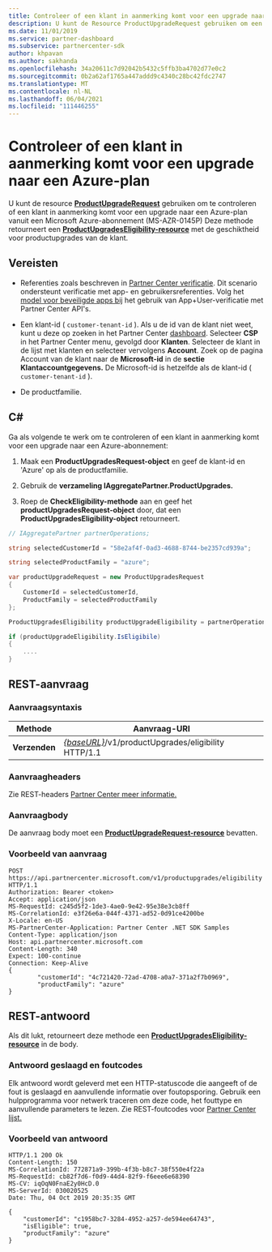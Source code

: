 ```yaml
---
title: Controleer of een klant in aanmerking komt voor een upgrade naar een Azure-plan
description: U kunt de Resource ProductUpgradeRequest gebruiken om een ProductUpgradesEligibility-resource te retourneren om te bepalen of een klant in aanmerking komt voor een upgrade van een Microsoft Azure-abonnement (MS-AZR-0145P) naar een Azure-abonnement.
ms.date: 11/01/2019
ms.service: partner-dashboard
ms.subservice: partnercenter-sdk
author: khpavan
ms.author: sakhanda
ms.openlocfilehash: 34a20611c7d92042b5432c5ffb3ba4702d77e0c2
ms.sourcegitcommit: 0b2a62af1765a447addd9c4340c28bc42fdc2747
ms.translationtype: MT
ms.contentlocale: nl-NL
ms.lasthandoff: 06/04/2021
ms.locfileid: "111446255"
---
```

# <a name="check-a-customers-eligibility-for-upgrading-to-an-azure-plan"></a>Controleer of een klant in aanmerking komt voor een upgrade naar een Azure-plan

U kunt de resource [**ProductUpgradeRequest**](product-upgrade-resources.md#productupgraderequest) gebruiken om te controleren of een klant in aanmerking komt voor een upgrade naar een Azure-plan vanuit een Microsoft Azure-abonnement (MS-AZR-0145P) Deze methode retourneert een [**ProductUpgradesEligibility-resource**](product-upgrade-resources.md#productupgradeseligibility) met de geschiktheid voor productupgrades van de klant.

## <a name="prerequisites"></a>Vereisten

- Referenties zoals beschreven in [Partner Center verificatie](partner-center-authentication.md). Dit scenario ondersteunt verificatie met app- en gebruikersreferenties. Volg het [model voor beveiligde apps bij](enable-secure-app-model.md) het gebruik van App+User-verificatie met Partner Center API's.

- Een klant-id ( `customer-tenant-id` ). Als u de id van de klant niet weet, kunt u deze op zoeken in het Partner Center [dashboard](https://partner.microsoft.com/dashboard). Selecteer **CSP** in het Partner Center menu, gevolgd door **Klanten**. Selecteer de klant in de lijst met klanten en selecteer vervolgens **Account**. Zoek op de pagina Account van de klant naar de **Microsoft-id** in de **sectie Klantaccountgegevens.** De Microsoft-id is hetzelfde als de klant-id ( `customer-tenant-id` ).

- De productfamilie.

## <a name="c"></a>C\#

Ga als volgende te werk om te controleren of een klant in aanmerking komt voor een upgrade naar een Azure-abonnement:

1. Maak een **ProductUpgradesRequest-object** en geef de klant-id en 'Azure' op als de productfamilie.

2. Gebruik de **verzameling IAggregatePartner.ProductUpgrades.**
3. Roep de **CheckEligibility-methode** aan en geef het **productUpgradesRequest-object** door, dat een **ProductUpgradesEligibility-object** retourneert.

```csharp
// IAggregatePartner partnerOperations;

string selectedCustomerId = "58e2af4f-0ad3-4688-8744-be2357cd939a";

string selectedProductFamily = "azure";

var productUpgradeRequest = new ProductUpgradesRequest
{
    CustomerId = selectedCustomerId,
    ProductFamily = selectedProductFamily
};

ProductUpgradesEligibility productUpgradeEligibility = partnerOperations.ProductUpgrades.CheckEligibility(productUpgradeRequest);

if (productUpgradeEligibility.IsEligibile)
{
    ....
}

```

## <a name="rest-request"></a>REST-aanvraag

### <a name="request-syntax"></a>Aanvraagsyntaxis

| Methode   | Aanvraag-URI                                                                                   |
|----------|-----------------------------------------------------------------------------------------------|
| **Verzenden** | [*{baseURL}*](partner-center-rest-urls.md)/v1/productUpgrades/eligibility HTTP/1.1 |

### <a name="request-headers"></a>Aanvraagheaders

Zie REST-headers [Partner Center meer informatie.](headers.md)

### <a name="request-body"></a>Aanvraagbody

De aanvraag body moet een [**ProductUpgradeRequest-resource**](product-upgrade-resources.md#productupgraderequest) bevatten.

### <a name="request-example"></a>Voorbeeld van aanvraag

```http
POST https://api.partnercenter.microsoft.com/v1/productupgrades/eligibility HTTP/1.1
Authorization: Bearer <token>
Accept: application/json
MS-RequestId: c245d5f2-1de3-4ae0-9e42-95e38e3cb8ff
MS-CorrelationId: e3f26e6a-044f-4371-ad52-0d91ce4200be
X-Locale: en-US
MS-PartnerCenter-Application: Partner Center .NET SDK Samples
Content-Type: application/json
Host: api.partnercenter.microsoft.com
Content-Length: 340
Expect: 100-continue
Connection: Keep-Alive
{
        "customerId": "4c721420-72ad-4708-a0a7-371a2f7b0969",
        "productFamily": "azure"
}
```

## <a name="rest-response"></a>REST-antwoord

Als dit lukt, retourneert deze methode een [**ProductUpgradesEligibility-resource**](product-upgrade-resources.md#productupgradeseligibility) in de body.

### <a name="response-success-and-error-codes"></a>Antwoord geslaagd en foutcodes

Elk antwoord wordt geleverd met een HTTP-statuscode die aangeeft of de fout is geslaagd en aanvullende informatie over foutopsporing. Gebruik een hulpprogramma voor netwerk traceren om deze code, het fouttype en aanvullende parameters te lezen. Zie REST-foutcodes voor [Partner Center lijst.](error-codes.md)

### <a name="response-example"></a>Voorbeeld van antwoord

```http
HTTP/1.1 200 Ok
Content-Length: 150
MS-CorrelationId: 772871a9-399b-4f3b-b8c7-38f550e4f22a
MS-RequestId: cb82f7d6-f0d9-44d4-82f9-f6eee6e68390
MS-CV: iqOqN0FnaE2y0HcD.0
MS-ServerId: 030020525
Date: Thu, 04 Oct 2019 20:35:35 GMT

{
    "customerId": "c1958bc7-3284-4952-a257-de594ee64743",
    "isEligible": true,
    "productFamily": "azure"
}
```
